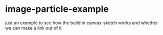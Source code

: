 # image-particle-example
just an example to see how the build in canvas-sketch works and whether we can make a link out of it
